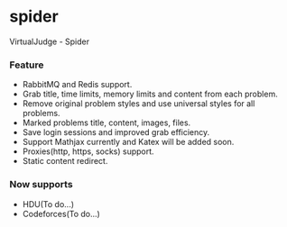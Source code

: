 # spider

VirtualJudge - Spider

### Feature

- RabbitMQ and Redis support.
- Grab title, time limits, memory limits and content from each problem.
- Remove original problem styles and use universal styles for all problems.
- Marked problems title, content, images, files.
- Save login sessions and improved grab efficiency.
- Support Mathjax currently and Katex will be added soon.
- Proxies(http, https, socks) support.
- Static content redirect.

### Now supports

- HDU(To do...)
- Codeforces(To do...)

